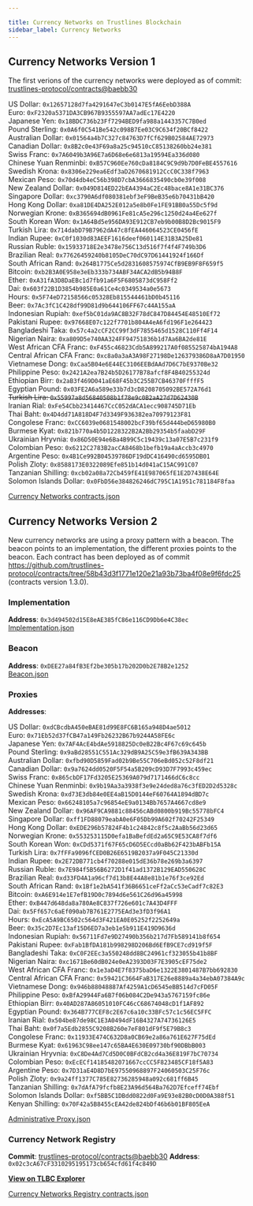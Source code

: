 ```yaml
---

title: Currency Networks on Trustlines Blockchain
sidebar_label: Currency Networks
---
```


## Currency Networks Version 1

The first verions of the currency networks were deployed as of commit: 
[trustlines-protocol/contracts@baebb30](https://github.com/trustlines-protocol/contracts/commit/baebb308d9ef868408c3449250aa9d963cc61d71)

US Dollar: `0x12657128d7fa4291647eC3b0147E5fA6EebD388A`  
Euro: `0xF2320a5371DA3CB967B9355597AA7adEc17E4220`  
Japanese Yen: `0x18BDC736b23Ff7294BED9fa988a1443357C7B0ed`  
Pound Sterling: `0x0A6f0C541Be542c098B7Ee03C9C634f20BCf8422`  
Australian Dollar: `0x01564a4b7C327c84763D7fCf629B02584AE72973`  
Canadian Dollar: `0x8B2c0e43F69a8a25c94510cC85138260bb24e381`  
Swiss Franc: `0x7A6049b3A96E7a6D68e6e6813a19594Ea336d080`  
Chinese Yuan Renminbi: `0xB57C960Ee760cDa8184C9C9d9b7D0FeBE4557616`  
Swedish Krona: `0x8306e229ea6Edf3aD2670681912CcC0C338f7963`  
Mexican Peso: `0x70d4db4eC56b398D7cbA3666835490cb0e39f008`  
New Zealand Dollar: `0x049D814ED22bEA4394aC2Ec48bace8A1e31BC376`  
Singapore Dollar: `0xc3790A6df080381ebf3eF9BeB35e6b70431bB420`  
Hong Kong Dollar: `0xa81DE4DA252E012a5e8b0Fe1FE91BB0a55Dc5f9d`  
Norwegian Krone: `0xB365694dB0961Fe81cA5e296c1250d24a4Ee627f`  
South Korean Won: `0x1A64Bd5e956DA93E912CB7eb9b00B8D2Bc9015F9`  
Turkish Lira: `0x714dabD79B7962dA47c8fEA446064523CE0456fE`  
Indian Rupee: `0xC0f1030d83AEEF1616deef060114E31B3A25De81`  
Russian Ruble: `0x15933718E2e3478e756C13d516f7f4f4F749b3D6`  
Brazilian Real: `0x77626459240b8105DeC70dC97D61441924f166Df`  
South African Rand: `0x264B1775Ce5d2831608575974CfB9EB9F8F659f5`  
Bitcoin: `0xb2B3A0E958e3eEb333b734ABF34ACA2dB5b94B8F`  
Ether: `0xA31fA3D8DaEBc1d7fb91a6F5F6805873dC958Ff2`  
Dai: `0x603f22B1D3854b985E0a61Ce4c0349534a0e5673`  
Hours: `0x5F74eD72158566c05328Eb815544461bD0b45116`  
Beer: `0x7Ac3fC1C428df99D81d9b644106FF67c44A155aA`  
Indonesian Rupiah: `0xef5bC01da9AC8B32F78dC847D84454E48510Ef72`  
Pakistani Rupee: `0x97668E07c122f7701b804A4eA6fd196F1e264423`  
Bangladeshi Taka: `0x57c4a2cCF2CC99f3dF7855465d1528C110Ff4F14`  
Nigerian Naira: `0xa809D5e740AA324FF94751836b1d7Aa6BA2de81E`  
West African CFA Franc: `0xF455c46823Cdb5A899217A0f085525874bA194A8`  
Central African CFA Franc: `0xc8a0a3aA3A98F27198De126379386D8aA7D01950`  
Vietnamese Dong: `0xCaa5B04e6E44EC3106EEBdAAd7D6C7bE9370Be32`  
Philippine Peso: `0x2421A2ea7B24b5D26177B78afcf8F4B40255324d`  
Ethiopian Birr: `0x2aB3f469D041aE68F45b3C255B7CB46370FfffF5`  
Egyptian Pound: `0x03FE2A6a589e33b7d3cD8208705092BE572A76d1`  
~~Turkish Lira: `0x55997a8d56840508b1f78e9c0B2aA27d7D62430B`~~  
Iranian Rial: `0xFe54Cbb23414467CcC052dACA1ecc908745D71Eb`  
Thai Baht: `0x4D4dd71A818D4F7d3349F936382ea70979123F81`  
Congolese Franc: `0xCC6039e0681548002bcF39bf65d444beD65980B0`  
Burmese Kyat: `0x821b770a4b5D1228322B2A2Bb29354b5faabD29F`  
Ukrainian Hryvnia: `0x86D50E94e6Ba4B99C5c19439c13a07E5B7c231f9`  
Colombian Peso: `0x6212C2783B2acCA8468b1befb19a4aAccb3c4970`  
Argentine Peso: `0x4B1Ce992B04539786DF19dDC416490cd6595DB01`  
Polish Zloty: `0x8588173E0322089Efe851b14d041aC15AC991C07`  
Tanzanian Shilling: `0xcb02a08a72Cb459fE41E987065fE1E2D7438E64E`  
Solomon Islands Dollar: `0x0FbD56e384826246dC795C1A1951c781184F8faa`

[Currency Networks contracts.json](./json/currency_networks_contracts_json)

## Currency Networks Version 2

New currency networks are using a proxy pattern with a beacon. 
The beacon points to an implementation, the different proxies points to the beacon.
Each contract has been deployed as of commit https://github.com/trustlines-protocol/contracts/tree/58b43d3f1771e120e21a93b73ba4f08e9f6fdc25 (contracts version 1.3.0).

### Implementation

**Address**: `0x3d494502d15E8eAE385fC86e116CD9Db6e4C38ec`  
[Implementation.json](./json/currency_network_implementation_json)

### Beacon

**Address**: `0xDEE27a84fB3Ef2be305b17b202D0b2E78B2e1252`  
[Beacon.json](./json/beacon_json)

### Proxies

**Addresses**:

US Dollar: `0xdCBcdbA450eBAE81d99E8FC6B165a948D4ae5012`  
Euro: `0x71Eb52d37fCB47a149Fb26232B67b9244A58FE6c`  
Japanese Yen: `0x7AF4AcE4bdAe5918825Dc0eB22Bc4F67c69c645b`  
Pound Sterling: `0x9aBd28551C551Ac329dB9A25C59e3fB639A343BB`  
Australian Dollar: `0xfbd90D5859Fad02b9Be55C706eBd052c52F8df21`  
Canadian Dollar: `0x9a7624dd0520F5F54a5B209cD93D7F7993c459ec`  
Swiss Franc: `0x865cbDF17Fd3205E25369A079d7171466dC6c8cc`  
Chinese Yuan Renminbi: `0x9b19Aa3a3938f3e9e24ded8a76c3fED2D2d5328c`  
Swedish Krona: `0xd73E3db84e0EE4aB15D0144eF60764A1894dBD7c`  
Mexican Peso: `0x66248105a7c96854eE9a0134Bb7657A4667cd8e9`  
New Zealand Dollar: `0x96AF9CA9881c88456cABd0800b919Bc55778bFC4`  
Singapore Dollar: `0xff1FD88079eabA0e6F05Db99A602f70242F25349`  
Hong Kong Dollar: `0xEDE296b57824F4b1c24842c8f5c2AaBb56d23d65`  
Norwegian Krone: `0x553253115D0efa1BaBefdEd2a65C9E53CA8f7df6`  
South Korean Won: `0xCDd5371f67F65cD6D5ECcd0aBb62F423bABFb15A`  
Turkish Lira: `0x7fFFa9096fCED0B26E6519B2037a9F045C21330d`  
Indian Rupee: `0x2E72DB771cb4f70288e015dE36b78e269b3a6397`  
Russian Ruble: `0x7E984f5B56B6272D1f41ad1372B129EAD550628C`  
Brazilian Real: `0xd33FD4A1a96cf7d13b8E44A8e81b1e76f3ce92Ed`  
South African Rand: `0x1Bf1e2bA541f36B6651ceFf2aCc53eCadf7c82E3`  
Bitcoin: `0xA6E914e1E7efB19D0c7894d6e561C26d96a45998`  
Ether: `0xB447d648da8a780Ae8C837f726e601c7A43D4FFF`  
Dai: `0x5Ff657c6aEf090ab7B761E2775EAd3e3fD3f96A1`  
Hours: `0xEcA5A9BC6502c564d3F421EA0E05252f2252649a`  
Beer: `0x35c2D7Ec13af15D6ED7a3eb1e5b911E419D9636d`  
Indonesian Rupiah: `0x56711Fd7e9D27490b356b217d7Fb589141b8f654`  
Pakistani Rupee: `0xFab1BfDA181b998298D206Bd6EfB9CE7cd919f5F`  
Bangladeshi Taka: `0xC0F2EEc3a550248dd8BC24961cf323055b41b8BF`  
Nigerian Naira: `0xc1671Be60dB024e0eA2393D03F7E3905cEF75de2`  
West African CFA Franc: `0x1e3aD4E7f8375baD6e1322E3801487B7bb692830`  
Central African CFA Franc: `0x59421C3664FaB317E26e8889a4a34ebA07384A9c`  
Vietnamese Dong: `0x946b88048887Af4259A1cD6545eBB514d7cFD05F`  
Philippine Peso: `0xBfA29944Fa6B7f06b084C2De943a5767159fc86e`  
Ethiopian Birr: `0x40AD287A86051010FC46cC68674048cD1f1AF892`  
Egyptian Pound: `0x364B777CEF8c2E67c6a10c33BFc57c1c56EC5FFC`  
Iranian Rial: `0x504be87de98C1E3A0494dF16B4327A74736126E5`  
Thai Baht: `0x0f7a5Edb2855C9208B260e7eF801dF9f5E79B8c3`  
Congolese Franc: `0x11933E474C632D8a0CB69e2a86a761E627F75dEd`  
Burmese Kyat: `0x61963C98ee147c65BA4E630E09730bf90DBbB003`  
Ukrainian Hryvnia: `0xC8De4Ad7Cd5D0C0BFdCB2cd4a36E819F7bC70734`  
Colombian Peso: `0xEcECf14185482071667ccCC5F823485CF18f5A83`  
Argentine Peso: `0x7D31aE4D8D7bE97550968897F24060503C25F76c`  
Polish Zloty: `0x9a24ff1377C785E82736285948a092c681ff6B45`  
Tanzanian Shilling: `0x7dAfA79fcfb8E23A96d564Ba762D7Efceff74Ebf`  
Solomon Islands Dollar: `0xf5BB5C1DBdd0822d0Fa9E93e82B0cD0D0A388f51`
Kenyan Shilling: `0x70F42a5B8455cEA42de824bDf46b6b01BF805EeA`

[Administrative Proxy.json](./json/administrative_proxy_json)

### Currency Network Registry

**Commit**: [trustlines-protocol/contracts@baebb30](https://github.com/trustlines-protocol/contracts/commit/baebb308d9ef868408c3449250aa9d963cc61d71)
**Address**: `0x02c3cA67cF3310295195173cb654cfd61f4c849D`

**[View on TLBC Explorer](https://explore.tlbc.trustlines.foundation/address/0x02c3ca67cf3310295195173cb654cfd61f4c849d/transactions)**

[Currency Networks Registry contracts.json](./json/currency_networks_registry_contracts_json)
